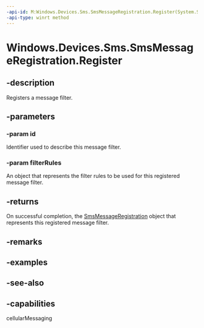 ```yaml
---
-api-id: M:Windows.Devices.Sms.SmsMessageRegistration.Register(System.String,Windows.Devices.Sms.SmsFilterRules)
-api-type: winrt method
---
```


<!-- Method syntax
public Windows.Devices.Sms.SmsMessageRegistration Register(System.String id, Windows.Devices.Sms.SmsFilterRules filterRules)
-->

# Windows.Devices.Sms.SmsMessageRegistration.Register

## -description
Registers a message filter.

## -parameters
### -param id
Identifier used to describe this message filter.

### -param filterRules
An object that represents the filter rules to be used for this registered message filter.

## -returns
On successful completion, the [SmsMessageRegistration](smsmessageregistration.md) object that represents this registered message filter.

## -remarks

## -examples

## -see-also


## -capabilities
cellularMessaging